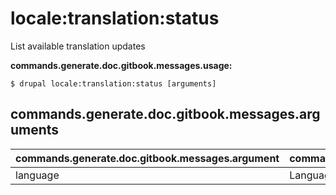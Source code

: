 # locale:translation:status
List available translation updates

**commands.generate.doc.gitbook.messages.usage:**
```
$ drupal locale:translation:status [arguments]
```

## commands.generate.doc.gitbook.messages.arguments
commands.generate.doc.gitbook.messages.argument | commands.generate.doc.gitbook.messages.details
---------|-------------
language | Language for instance es or Spanish
